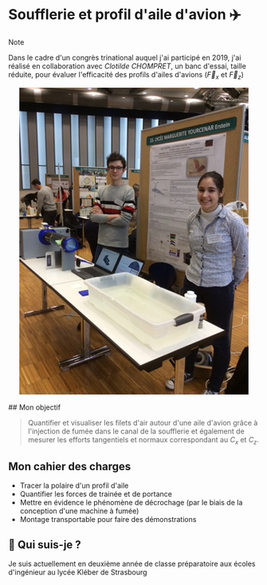
# Soufflerie  et profil d'aile d'avion ✈️

> [!NOTE]
> Dans le cadre d'un congrès trinational auquel j'ai participé en 2019, j'ai réalisé en collaboration avec *Clotilde CHOMPRET*, un banc d'essai, taille réduite, pour évaluer l'efficacité des profils d'ailes d'avions ($\vec{F}_x$ et $\vec{F}_z$)
<p align="center">
 <img width="460" src="https://github.com/Emilien-Wolff/Soufflerie/blob/main/Photos/IMG_3109.JPG?raw=true">
</p>
## Mon objectif

> Quantifier et visualiser les filets d'air autour d'une aile d'avion grâce à l'injection de fumée dans le canal de la soufflerie et également de mesurer les efforts tangentiels et normaux correspondant au $C_x$ et $C_z$.


## Mon cahier des charges

 - Tracer la polaire d'un profil d'aile
 - Quantifier les forces de trainée et de portance
 - Mettre en évidence le phénomène de décrochage (par le biais de la conception d'une machine à fumée)
 - Montage transportable pour faire des démonstrations


## 🚀 Qui suis-je ?
Je suis actuellement en deuxième année de classe préparatoire aux écoles d'ingénieur au lycée Kléber de Strasbourg

